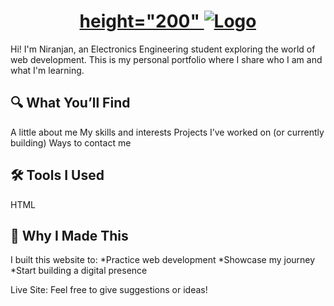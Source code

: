 <a href="https://nearengin.github.io/html-portfolio/">
  <h1 align="center"> 
    <picture> height="200"
      <source media="(prefers-color-scheme: dark)" srcset="https://logodix.com/logo/627047.jpg">
      <img alt="Logo" src="https://logodix.com/logo/627047.jpg">
    </picture>
  </h1>
</a>
Hi! I'm Niranjan, an Electronics Engineering student exploring the world of web development. This is my personal portfolio where I share who I am and what I'm learning.

## 🔍 What You’ll Find
A little about me
My skills and interests
Projects I’ve worked on (or currently building)
Ways to contact me

## 🛠️ Tools I Used
HTML

## 🎯 Why I Made This
I built this website to:
*Practice web development
*Showcase my journey
*Start building a digital presence

Live Site: <a>
Feel free to give suggestions or ideas!
